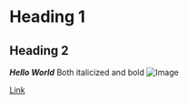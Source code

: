 # Heading 1
## Heading 2
***Hello World*** Both italicized and bold ![Image](https://www.kindpng.com/picc/m/5-57353_head-explosion-emoji-png-mind-blown-emoji-png.png)

[Link](https://smhitle.github.io/cse15l-lab-reports/)

